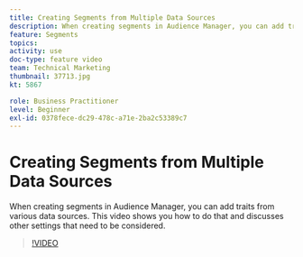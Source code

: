 ```yaml
---
title: Creating Segments from Multiple Data Sources
description: When creating segments in Audience Manager, you can add traits from various data sources. This video shows you how to do that and discusses other settings that need to be considered.
feature: Segments
topics: 
activity: use
doc-type: feature video
team: Technical Marketing
thumbnail: 37713.jpg
kt: 5867

role: Business Practitioner
level: Beginner
exl-id: 0378fece-dc29-478c-a71e-2ba2c53389c7
---
```

# Creating Segments from Multiple Data Sources

When creating segments in Audience Manager, you can add traits from various data sources. This video shows you how to do that and discusses other settings that need to be considered.

>[!VIDEO](https://video.tv.adobe.com/v/37713/?quality=12&learn=on)
